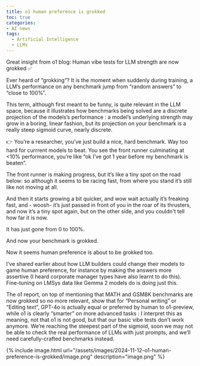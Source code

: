 ```yaml
---
title: o1 human preference is grokked
toc: true
categories: 
- AI news
tags:
  - Artificial Intelligence
  - LLMs
---
```



Great insight from o1 blog: Human vibe tests for LLM strength are now grokked ✅

Ever heard of “grokking”? It is the moment when suddenly during training, a LLM’s performance on any benchmark jump from “random answers” to “close to 100%”.

This term, although first meant to be funny, is quite relevant in the LLM space, because it illustrates how benchmarks being solved are a discrete projection of the models’s performance : a model’s underlying strength may grow in a boring, linear fashion, but its projection on your benchmark is a really steep sigmoid curve, nearly discrete. 

👉 You’re a researcher, you’ve just build a nice, hard benchmark. Way too hard for currrent models to beat. You see the front runner culminating at <10% performance, you’re like “ok I’ve got 1 year before my benchmark is beaten”.

The front runner is making progress, but it’s like a tiny spot on the road below: so although it seems to be racing fast, from where you stand it’s still like not moving at all.

And then it starts growing a bit quicker, and wow wait actually it’s freaking fast, and - woosh- it’s just passed in front of you in the roar of its thrusters, and now it’s a tiny spot again, but on the other side, and you couldn't tell how far it is now.

It has just gone from 0 to 100%.

And now your benchmark is grokked.

Now it seems human preference is about to be grokked too.

I’ve shared earlier about how LLM builders could change their models to game human preference, for instance by making the answers more assertive (I heard corporate manager types have also learnt to do this). Fine-tuning on LMSys data like Gemma 2 models do is doing just this.

The o1 report, on top of mentioning that MATH and GSM8K benchmarks are now grokked so no more relevant, show that for “Personal writing” or “Editing text”, GPT-4o is actually equal or preferred by human to o1-preview, while o1 is clearly “smarter” on more advanced tasks : I interpret this as meaning, not that o1 is not good, but that our basic vibe tests don’t work anymore. We’re reaching the steepest part of the sigmoid, soon we may not be able to check the real performance of LLMs with just prompts, and we’ll need carefully-crafted benchmarks instead.

{% include image.html url="/assets/images/2024-11-12-o1-human-preference-is-grokked/image.png" description="image.png" %}